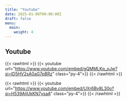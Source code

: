 ```yaml
---
title: "Youtube"
date: 2025-01-08T00:00:00Z
draft: false
menu: 
  main: 
    weight: 4
---
```

## Youtube

{{< rawhtml >}}
{{< youtube url="https://www.youtube.com/embed/gQMMLKp_oJw?si=ID5HV2sA0aG7pBRz" class="py-4">}}
{{< /rawhtml >}}


{{< rawhtml >}}
{{< youtube url="https://www.youtube.com/embed/UXr6Bv8L30o?si=H539AljUkKN7ysaA" class="py-4">}}
{{< /rawhtml >}}
